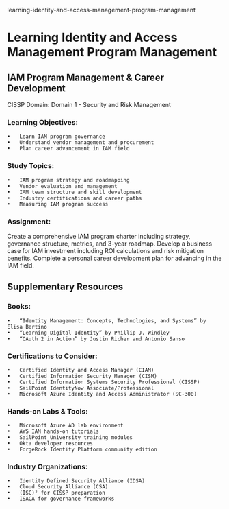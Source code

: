 learning-identity-and-access-management-program-management
# Learning Identity and Access Management Program Management

## IAM Program Management & Career Development
CISSP Domain: Domain 1 - Security and Risk Management

### Learning Objectives:
	•	Learn IAM program governance
	•	Understand vendor management and procurement
	•	Plan career advancement in IAM field
  
### Study Topics:
	•	IAM program strategy and roadmapping
	•	Vendor evaluation and management
	•	IAM team structure and skill development
	•	Industry certifications and career paths
	•	Measuring IAM program success
  
### Assignment:
Create a comprehensive IAM program charter including strategy, governance structure, metrics, and 3-year roadmap. Develop a business case for IAM investment including ROI calculations and risk mitigation benefits. Complete a personal career development plan for advancing in the IAM field.

## Supplementary Resources

### Books:
	•	“Identity Management: Concepts, Technologies, and Systems” by Elisa Bertino
	•	“Learning Digital Identity” by Phillip J. Windley
	•	“OAuth 2 in Action” by Justin Richer and Antonio Sanso
  
### Certifications to Consider:
	•	Certified Identity and Access Manager (CIAM)
	•	Certified Information Security Manager (CISM)
	•	Certified Information Systems Security Professional (CISSP)
	•	SailPoint IdentityNow Associate/Professional
	•	Microsoft Azure Identity and Access Administrator (SC-300)
  
### Hands-on Labs & Tools:
	•	Microsoft Azure AD lab environment
	•	AWS IAM hands-on tutorials
	•	SailPoint University training modules
	•	Okta developer resources
	•	ForgeRock Identity Platform community edition

### Industry Organizations:
	•	Identity Defined Security Alliance (IDSA)
	•	Cloud Security Alliance (CSA)
	•	(ISC)² for CISSP preparation
	•	ISACA for governance frameworks
